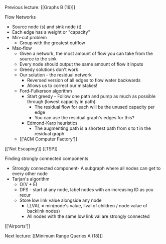 Previous lecture: [[Graphs B (16)]]


Flow Networks
- Source node (s) and sink node (t)
- Each edge has a weight or "capacity"
- Min-cut problem
	- Group with the greatest outflow
- Max-flow
	- Given a network, the most amount of flow you can take from the source to the sink
	- Every node should output the same amount of flow it inputs
	- Greedy solutions don't work
	- Our solution - the residual network
		- Reversed version of all edges to flow water backwards
		- Allows us to correct our mistakes!
	- Ford-Fulkerson algorithm
		- Start greedy - Follow one path and pump as much as possible through (lowest capacity in path)
			- The residual flow for each will be the unused capacity per edge
			- You can use the residual graph's edges for this?
		- Edmond-Karp heuristics
			- The augmenting path is a shortest path from s to t in the residual graph
	- [['ACM Computer Factory']]
	
[['Not Escaping']]
[[TSP]]

Finding strongly connected components
- Strongly connected component- A subgraph where all nodes can get to every other node
- Tarjan's algorithm
	- O(V + E)
	- DFS - start at any node, label nodes with an increasing ID as you recur
	- Store low link value alongside any node
		- LLVAL = min(node's value, llval of children / node value of backlink nodes)
		- All nodes with the same low link val are strongly connected

[['Airports']]


Next lecture: [[Minimum Range Queries A (18)]]